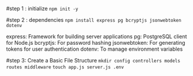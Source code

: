 #step 1 : initialize
```npm init -y```

#step 2 : dependencies 
```npm install express pg bcryptjs jsonwebtoken dotenv```

express: Framework for building server applications
pg: PostgreSQL client for Node.js
bcryptjs: For password hashing
jsonwebtoken: For generating tokens for user authentication
dotenv: To manage environment variables

#step 3: Create a Basic File Structure
```mkdir config controllers models routes middleware```
```touch app.js server.js .env```


